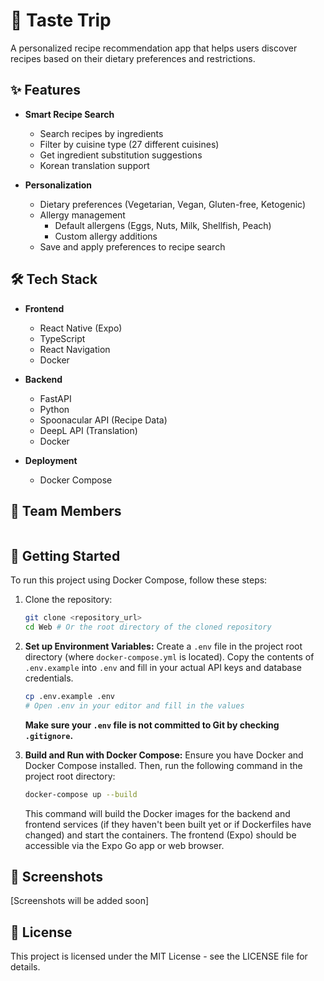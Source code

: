 # 🍳 Taste Trip 

A personalized recipe recommendation app that helps users discover recipes based on their dietary preferences and restrictions.

## ✨ Features

- **Smart Recipe Search**
  - Search recipes by ingredients
  - Filter by cuisine type (27 different cuisines)
  - Get ingredient substitution suggestions
  - Korean translation support

- **Personalization**
  - Dietary preferences (Vegetarian, Vegan, Gluten-free, Ketogenic)
  - Allergy management
    - Default allergens (Eggs, Nuts, Milk, Shellfish, Peach)
    - Custom allergy additions
  - Save and apply preferences to recipe search

## 🛠 Tech Stack

- **Frontend**
  - React Native (Expo)
  - TypeScript
  - React Navigation
  - Docker

- **Backend**
  - FastAPI
  - Python
  - Spoonacular API (Recipe Data)
  - DeepL API (Translation)
  - Docker

- **Deployment**
  - Docker Compose

## 👥 Team Members

<table>
  
</table>

## 🚀 Getting Started

To run this project using Docker Compose, follow these steps:

1.  Clone the repository:
    ```bash
    git clone <repository_url>
    cd Web # Or the root directory of the cloned repository
    ```

2.  **Set up Environment Variables:**
    Create a `.env` file in the project root directory (where `docker-compose.yml` is located). Copy the contents of `.env.example` into `.env` and fill in your actual API keys and database credentials.

    ```bash
    cp .env.example .env
    # Open .env in your editor and fill in the values
    ```
    **Make sure your `.env` file is not committed to Git by checking `.gitignore`.**

3.  **Build and Run with Docker Compose:**
    Ensure you have Docker and Docker Compose installed. Then, run the following command in the project root directory:

    ```bash
    docker-compose up --build
    ```

    This command will build the Docker images for the backend and frontend services (if they haven't been built yet or if Dockerfiles have changed) and start the containers. The frontend (Expo) should be accessible via the Expo Go app or web browser.

## 📱 Screenshots

[Screenshots will be added soon]

## 📝 License

This project is licensed under the MIT License - see the LICENSE file for details.
